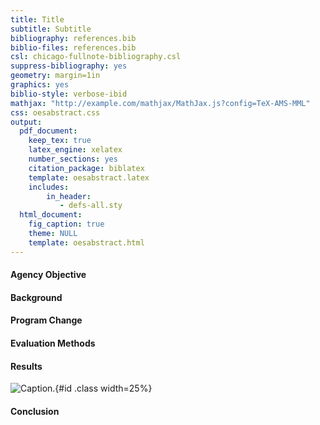 ```yaml
---
title: Title
subtitle: Subtitle
bibliography: references.bib
biblio-files: references.bib
csl: chicago-fullnote-bibliography.csl
suppress-bibliography: yes
geometry: margin=1in
graphics: yes
biblio-style: verbose-ibid
mathjax: "http://example.com/mathjax/MathJax.js?config=TeX-AMS-MML"
css: oesabstract.css
output:
  pdf_document:
    keep_tex: true
    latex_engine: xelatex
    number_sections: yes
    citation_package: biblatex
    template: oesabstract.latex
    includes:
        in_header:
           - defs-all.sty
  html_document:
    fig_caption: true
    theme: NULL
    template: oesabstract.html
---
```


#### Agency Objective

#### Background

#### Program Change

#### Evaluation Methods

#### Results

![Caption.](../../Analysis/afigure.png){#id .class width=25%}


#### Conclusion


